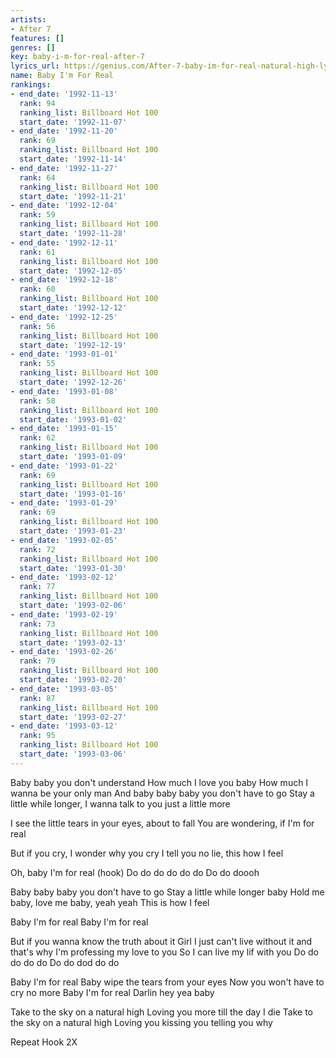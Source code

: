 ```yaml
---
artists:
- After 7
features: []
genres: []
key: baby-i-m-for-real-after-7
lyrics_url: https://genius.com/After-7-baby-im-for-real-natural-high-lyrics
name: Baby I'm For Real
rankings:
- end_date: '1992-11-13'
  rank: 94
  ranking_list: Billboard Hot 100
  start_date: '1992-11-07'
- end_date: '1992-11-20'
  rank: 69
  ranking_list: Billboard Hot 100
  start_date: '1992-11-14'
- end_date: '1992-11-27'
  rank: 64
  ranking_list: Billboard Hot 100
  start_date: '1992-11-21'
- end_date: '1992-12-04'
  rank: 59
  ranking_list: Billboard Hot 100
  start_date: '1992-11-28'
- end_date: '1992-12-11'
  rank: 61
  ranking_list: Billboard Hot 100
  start_date: '1992-12-05'
- end_date: '1992-12-18'
  rank: 60
  ranking_list: Billboard Hot 100
  start_date: '1992-12-12'
- end_date: '1992-12-25'
  rank: 56
  ranking_list: Billboard Hot 100
  start_date: '1992-12-19'
- end_date: '1993-01-01'
  rank: 55
  ranking_list: Billboard Hot 100
  start_date: '1992-12-26'
- end_date: '1993-01-08'
  rank: 58
  ranking_list: Billboard Hot 100
  start_date: '1993-01-02'
- end_date: '1993-01-15'
  rank: 62
  ranking_list: Billboard Hot 100
  start_date: '1993-01-09'
- end_date: '1993-01-22'
  rank: 69
  ranking_list: Billboard Hot 100
  start_date: '1993-01-16'
- end_date: '1993-01-29'
  rank: 69
  ranking_list: Billboard Hot 100
  start_date: '1993-01-23'
- end_date: '1993-02-05'
  rank: 72
  ranking_list: Billboard Hot 100
  start_date: '1993-01-30'
- end_date: '1993-02-12'
  rank: 77
  ranking_list: Billboard Hot 100
  start_date: '1993-02-06'
- end_date: '1993-02-19'
  rank: 73
  ranking_list: Billboard Hot 100
  start_date: '1993-02-13'
- end_date: '1993-02-26'
  rank: 79
  ranking_list: Billboard Hot 100
  start_date: '1993-02-20'
- end_date: '1993-03-05'
  rank: 87
  ranking_list: Billboard Hot 100
  start_date: '1993-02-27'
- end_date: '1993-03-12'
  rank: 95
  ranking_list: Billboard Hot 100
  start_date: '1993-03-06'
---
```

Baby baby you don't understand
How much I love you baby
How much I wanna be your only man
And baby baby baby you don't have to go
Stay a little while longer, I wanna talk to you just a little more

I see the little tears in your eyes, about to fall
You are wondering, if I'm for real

But if you cry, I wonder why you cry
I tell you no lie, this how I feel

Oh, baby I'm for real (hook)
Do do do do do do
Do do doooh

Baby baby baby you don't have to go
Stay a little while longer baby
Hold me baby, love me baby, yeah yeah
This is how I feel

Baby I'm for real
Baby I'm for real

But if you wanna know the truth about it
Girl I just can't live without it and that's why I'm professing my love to you
So I can live my lif with you
Do do do do do
Do do dod do do

Baby I'm for real
Baby wipe the tears from your eyes
Now you won't have to cry no more
Baby I'm for real
Darlin hey yea baby

Take to the sky on a natural high
Loving you more till the day I die
Take to the sky on a natural high
Loving you kissing you telling you why

Repeat Hook 2X
